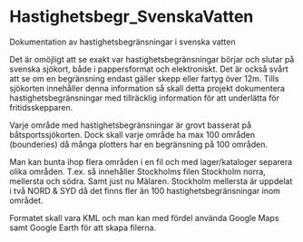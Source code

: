 # Hastighetsbegr_SvenskaVatten
Dokumentation av hastighetsbegränsningar i svenska vatten

Det är omöjligt att se exakt var hastighetsbegränsningar börjar och slutar på svenska sjökort, både i pappersformat och elektroniskt. Det är också svårt att se om en begränsning endast gäller skepp eller fartyg över 12m. Tills sjökorten innehåller denna information så skall detta projekt dokumentera hastighetsbegränsningar med tillräcklig information för att underlätta för fritidsskepparen.

Varje område med hastighetsbegränsningar är grovt basserat på båtsportssjökorten. Dock skall varje område ha max 100 områden (bounderies) då många plotters har en begränsning på 100 områden.

Man kan bunta ihop flera områden i en fil och med lager/kataloger separera olika områden. T.ex. så innehåller Stockholms filen Stockholm norra, mellersta och södra. Samt just nu Mälaren. Stockholm mellersta är uppdelat i två NORD & SYD då det finns fler än 100 hastighetsbegränsningar inom området.

Formatet skall vara KML och man kan med fördel använda Google Maps samt Google Earth för att skapa filerna.
